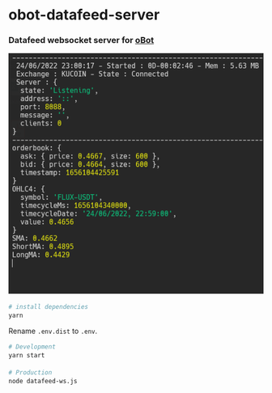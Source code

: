# obot-datafeed-server
### Datafeed websocket server for [oBot](https://github.com/Olivier-Go/obot-sf-backend)

![screenshot](screenshot.png)

```sh
# install dependencies
yarn
```

Rename `.env.dist` to `.env`.

```sh
# Development
yarn start

# Production
node datafeed-ws.js
```